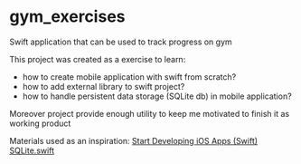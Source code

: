 # gym_exercises

Swift application that can be used to track progress on gym

This project was created as a exercise to learn:
- how to create mobile application with swift from scratch?
- how to add external library to swift project?
- how to handle persistent data storage (SQLite db) in mobile application?

Moreover project provide enough utility to keep me motivated to finish it as working product


Materials used as an inspiration:
[Start Developing iOS Apps (Swift)](https://developer.apple.com/library/content/referencelibrary/GettingStarted/DevelopiOSAppsSwift/)
[SQLite.swift](https://github.com/stephencelis/SQLite.swift)
